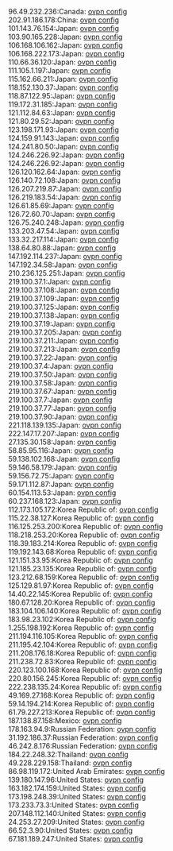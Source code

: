 96.49.232.236:Canada: [ovpn config](vpn/96_49_232_236.ovpn)  
202.91.186.178:China: [ovpn config](vpn/202_91_186_178.ovpn)  
101.143.76.154:Japan: [ovpn config](vpn/101_143_76_154.ovpn)  
103.90.165.228:Japan: [ovpn config](vpn/103_90_165_228.ovpn)  
106.168.106.162:Japan: [ovpn config](vpn/106_168_106_162.ovpn)  
106.168.222.173:Japan: [ovpn config](vpn/106_168_222_173.ovpn)  
110.66.36.120:Japan: [ovpn config](vpn/110_66_36_120.ovpn)  
111.105.1.197:Japan: [ovpn config](vpn/111_105_1_197.ovpn)  
115.162.66.211:Japan: [ovpn config](vpn/115_162_66_211.ovpn)  
118.152.130.37:Japan: [ovpn config](vpn/118_152_130_37.ovpn)  
118.87.122.95:Japan: [ovpn config](vpn/118_87_122_95.ovpn)  
119.172.31.185:Japan: [ovpn config](vpn/119_172_31_185.ovpn)  
121.112.84.63:Japan: [ovpn config](vpn/121_112_84_63.ovpn)  
121.80.29.52:Japan: [ovpn config](vpn/121_80_29_52.ovpn)  
123.198.171.93:Japan: [ovpn config](vpn/123_198_171_93.ovpn)  
124.159.91.143:Japan: [ovpn config](vpn/124_159_91_143.ovpn)  
124.241.80.50:Japan: [ovpn config](vpn/124_241_80_50.ovpn)  
124.246.226.92:Japan: [ovpn config](vpn/124_246_226_92.ovpn)  
124.246.226.92:Japan: [ovpn config](vpn/124_246_226_92.ovpn)  
126.120.162.64:Japan: [ovpn config](vpn/126_120_162_64.ovpn)  
126.140.72.108:Japan: [ovpn config](vpn/126_140_72_108.ovpn)  
126.207.219.87:Japan: [ovpn config](vpn/126_207_219_87.ovpn)  
126.219.183.54:Japan: [ovpn config](vpn/126_219_183_54.ovpn)  
126.61.85.69:Japan: [ovpn config](vpn/126_61_85_69.ovpn)  
126.72.60.70:Japan: [ovpn config](vpn/126_72_60_70.ovpn)  
126.75.240.248:Japan: [ovpn config](vpn/126_75_240_248.ovpn)  
133.203.47.54:Japan: [ovpn config](vpn/133_203_47_54.ovpn)  
133.32.217.114:Japan: [ovpn config](vpn/133_32_217_114.ovpn)  
138.64.80.88:Japan: [ovpn config](vpn/138_64_80_88.ovpn)  
147.192.114.237:Japan: [ovpn config](vpn/147_192_114_237.ovpn)  
147.192.34.58:Japan: [ovpn config](vpn/147_192_34_58.ovpn)  
210.236.125.251:Japan: [ovpn config](vpn/210_236_125_251.ovpn)  
219.100.37.1:Japan: [ovpn config](vpn/219_100_37_1.ovpn)  
219.100.37.108:Japan: [ovpn config](vpn/219_100_37_108.ovpn)  
219.100.37.109:Japan: [ovpn config](vpn/219_100_37_109.ovpn)  
219.100.37.125:Japan: [ovpn config](vpn/219_100_37_125.ovpn)  
219.100.37.138:Japan: [ovpn config](vpn/219_100_37_138.ovpn)  
219.100.37.19:Japan: [ovpn config](vpn/219_100_37_19.ovpn)  
219.100.37.205:Japan: [ovpn config](vpn/219_100_37_205.ovpn)  
219.100.37.211:Japan: [ovpn config](vpn/219_100_37_211.ovpn)  
219.100.37.213:Japan: [ovpn config](vpn/219_100_37_213.ovpn)  
219.100.37.22:Japan: [ovpn config](vpn/219_100_37_22.ovpn)  
219.100.37.4:Japan: [ovpn config](vpn/219_100_37_4.ovpn)  
219.100.37.50:Japan: [ovpn config](vpn/219_100_37_50.ovpn)  
219.100.37.58:Japan: [ovpn config](vpn/219_100_37_58.ovpn)  
219.100.37.67:Japan: [ovpn config](vpn/219_100_37_67.ovpn)  
219.100.37.7:Japan: [ovpn config](vpn/219_100_37_7.ovpn)  
219.100.37.77:Japan: [ovpn config](vpn/219_100_37_77.ovpn)  
219.100.37.90:Japan: [ovpn config](vpn/219_100_37_90.ovpn)  
221.118.139.135:Japan: [ovpn config](vpn/221_118_139_135.ovpn)  
222.147.17.207:Japan: [ovpn config](vpn/222_147_17_207.ovpn)  
27.135.30.158:Japan: [ovpn config](vpn/27_135_30_158.ovpn)  
58.85.95.116:Japan: [ovpn config](vpn/58_85_95_116.ovpn)  
59.138.102.168:Japan: [ovpn config](vpn/59_138_102_168.ovpn)  
59.146.58.179:Japan: [ovpn config](vpn/59_146_58_179.ovpn)  
59.156.72.75:Japan: [ovpn config](vpn/59_156_72_75.ovpn)  
59.171.112.87:Japan: [ovpn config](vpn/59_171_112_87.ovpn)  
60.154.113.53:Japan: [ovpn config](vpn/60_154_113_53.ovpn)  
60.237.168.123:Japan: [ovpn config](vpn/60_237_168_123.ovpn)  
112.173.105.172:Korea Republic of: [ovpn config](vpn/112_173_105_172.ovpn)  
115.22.38.127:Korea Republic of: [ovpn config](vpn/115_22_38_127.ovpn)  
116.125.253.200:Korea Republic of: [ovpn config](vpn/116_125_253_200.ovpn)  
118.218.253.20:Korea Republic of: [ovpn config](vpn/118_218_253_20.ovpn)  
118.39.183.214:Korea Republic of: [ovpn config](vpn/118_39_183_214.ovpn)  
119.192.143.68:Korea Republic of: [ovpn config](vpn/119_192_143_68.ovpn)  
121.151.33.95:Korea Republic of: [ovpn config](vpn/121_151_33_95.ovpn)  
121.185.23.135:Korea Republic of: [ovpn config](vpn/121_185_23_135.ovpn)  
123.212.68.159:Korea Republic of: [ovpn config](vpn/123_212_68_159.ovpn)  
125.129.81.97:Korea Republic of: [ovpn config](vpn/125_129_81_97.ovpn)  
14.40.22.145:Korea Republic of: [ovpn config](vpn/14_40_22_145.ovpn)  
180.67.128.20:Korea Republic of: [ovpn config](vpn/180_67_128_20.ovpn)  
183.104.106.140:Korea Republic of: [ovpn config](vpn/183_104_106_140.ovpn)  
183.98.23.102:Korea Republic of: [ovpn config](vpn/183_98_23_102.ovpn)  
1.255.198.192:Korea Republic of: [ovpn config](vpn/1_255_198_192.ovpn)  
211.194.116.105:Korea Republic of: [ovpn config](vpn/211_194_116_105.ovpn)  
211.195.42.104:Korea Republic of: [ovpn config](vpn/211_195_42_104.ovpn)  
211.208.176.18:Korea Republic of: [ovpn config](vpn/211_208_176_18.ovpn)  
211.238.72.83:Korea Republic of: [ovpn config](vpn/211_238_72_83.ovpn)  
220.123.100.168:Korea Republic of: [ovpn config](vpn/220_123_100_168.ovpn)  
220.80.156.245:Korea Republic of: [ovpn config](vpn/220_80_156_245.ovpn)  
222.238.135.24:Korea Republic of: [ovpn config](vpn/222_238_135_24.ovpn)  
49.169.27.168:Korea Republic of: [ovpn config](vpn/49_169_27_168.ovpn)  
59.14.194.214:Korea Republic of: [ovpn config](vpn/59_14_194_214.ovpn)  
61.79.227.213:Korea Republic of: [ovpn config](vpn/61_79_227_213.ovpn)  
187.138.87.158:Mexico: [ovpn config](vpn/187_138_87_158.ovpn)  
178.163.94.9:Russian Federation: [ovpn config](vpn/178_163_94_9.ovpn)  
31.192.186.37:Russian Federation: [ovpn config](vpn/31_192_186_37.ovpn)  
46.242.8.176:Russian Federation: [ovpn config](vpn/46_242_8_176.ovpn)  
184.22.248.32:Thailand: [ovpn config](vpn/184_22_248_32.ovpn)  
49.228.229.158:Thailand: [ovpn config](vpn/49_228_229_158.ovpn)  
86.98.119.172:United Arab Emirates: [ovpn config](vpn/86_98_119_172.ovpn)  
139.180.147.96:United States: [ovpn config](vpn/139_180_147_96.ovpn)  
163.182.174.159:United States: [ovpn config](vpn/163_182_174_159.ovpn)  
173.198.248.39:United States: [ovpn config](vpn/173_198_248_39.ovpn)  
173.233.73.3:United States: [ovpn config](vpn/173_233_73_3.ovpn)  
207.148.112.140:United States: [ovpn config](vpn/207_148_112_140.ovpn)  
24.253.27.209:United States: [ovpn config](vpn/24_253_27_209.ovpn)  
66.52.3.90:United States: [ovpn config](vpn/66_52_3_90.ovpn)  
67.181.189.247:United States: [ovpn config](vpn/67_181_189_247.ovpn)  
